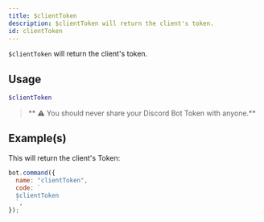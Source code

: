 ```yaml
---
title: $clientToken
description: $clientToken will return the client's token.
id: clientToken
---
```


`$clientToken` will return the client's token.

## Usage

```php
$clientToken
```

> ** ⚠ You should never share your Discord Bot Token with anyone.**

## Example(s)

This will return the client's Token:

```javascript
bot.command({
  name: "clientToken",
  code: `
  $clientToken
  `,
});
```
